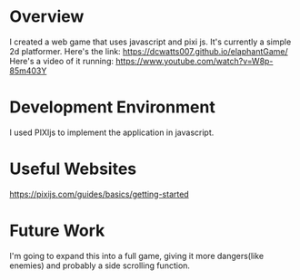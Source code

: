 # Overview

I created a web game that uses javascript and pixi js. It's currently a simple 2d platformer. Here's the link: https://dcwatts007.github.io/elaphantGame/
Here's a video of it running: https://www.youtube.com/watch?v=W8p-85m403Y

# Development Environment

I used PIXIjs to implement the application in javascript. 

# Useful Websites

https://pixijs.com/guides/basics/getting-started

# Future Work

I'm going to expand this into a full game, giving it more dangers(like enemies) and probably a side scrolling function. 
